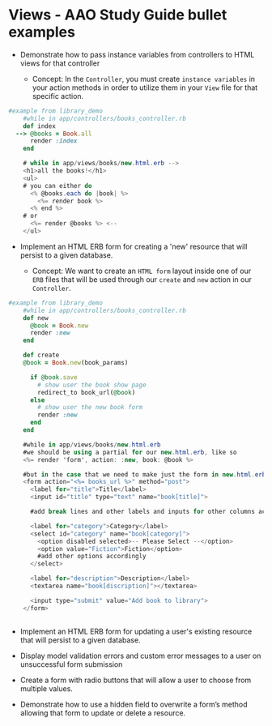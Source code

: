 # Views - AAO Study Guide bullet examples
+ Demonstrate how to pass instance variables from controllers to HTML views for that controller

    - Concept: In the `Controller`, you must create `instance variables` in your action methods in order to utilize them in your `View` file for that specific action.

``` Ruby
#example from library_demo
    #while in app/controllers/books_controller.rb
    def index
  --> @books = Book.all
      render :index
    end
```
``` C#
    # while in app/views/books/new.html.erb -->
    <h1>all the books!</h1>
    <ul>
    # you can either do 
      <% @books.each do |book| %> 
        <%= render book %> 
      <% end %> 
    # or
      <%= render @books %> <--
    </ul>
```

+ Implement an HTML ERB form for creating a 'new' resource that will persist to a given database.

    - Concept: We want to create an `HTML form` layout inside one of our `ERB` files that will be used through our `create` and `new` action in our `Controller`.

``` Ruby
#example from library_demo
    #while in app/controllers/books_controller.rb
    def new
      @book = Book.new
      render :new
    end

    def create
    @book = Book.new(book_params)

      if @book.save
        # show user the book show page
        redirect_to book_url(@book)
      else
        # show user the new book form
        render :new
      end
    end
```
```C#
    #while in app/views/books/new.html.erb
    #we should be using a partial for our new.html.erb, like so
    <%= render 'form', action: :new, book: @book %>
```
```C#
    #but in the case that we need to make just the form in new.html.erb
    <form action="<%= books_url %>" method="post">
      <label for="title">Title</label>
      <input id="title" type="text" name="book[title]">

      #add break lines and other labels and inputs for other columns accordingly

      <label for="category">Category</label>
      <select id="category" name="book[category]">
        <option disabled selected>-- Please Select --</option>
        <option value="Fiction">Fiction</option>
        #add other options accordingly
      </select>

      <label for="description">Description</label>
      <textarea name="book[discription]"></textarea>

      <input type="submit" value="Add book to library">
    </form>
        


```

+ Implement an HTML ERB form for updating a user's existing resource that will persist to a given database.

+ Display model validation errors and custom error messages to a user on unsuccessful form submission

+ Create a form with radio buttons that will allow a user to choose from multiple values.

+ Demonstrate how to use a hidden field to overwrite a form’s method allowing that form to update or delete a resource.


``` Ruby

```